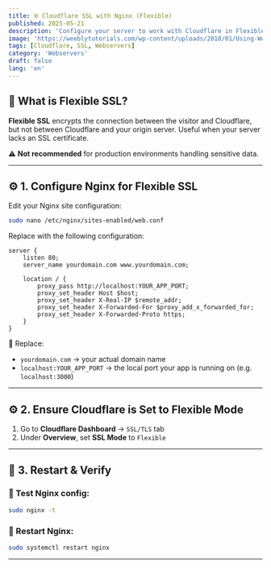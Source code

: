 ```yaml
---
title: 🌐 Cloudflare SSL with Nginx (Flexible)
published: 2025-05-21
description: 'Configure your server to work with Cloudflare in Flexible SSL mode using Nginx as a reverse proxy.'
image: 'https://weeblytutorials.com/wp-content/uploads/2018/01/Using-Weebly-with-CloudFlare.jpg'
tags: [Cloudflare, SSL, Webservers]
category: 'Webservers'
draft: false
lang: 'en'
---
```


## 📘 What is Flexible SSL?

**Flexible SSL** encrypts the connection between the visitor and Cloudflare, but not between Cloudflare and your origin server. Useful when your server lacks an SSL certificate.

⚠️ **Not recommended** for production environments handling sensitive data.

---

## ⚙️ 1. Configure Nginx for Flexible SSL

Edit your Nginx site configuration:

```bash
sudo nano /etc/nginx/sites-enabled/web.conf
````

Replace with the following configuration:

```nginx
server {
    listen 80;
    server_name yourdomain.com www.yourdomain.com;

    location / {
        proxy_pass http://localhost:YOUR_APP_PORT;
        proxy_set_header Host $host;
        proxy_set_header X-Real-IP $remote_addr;
        proxy_set_header X-Forwarded-For $proxy_add_x_forwarded_for;
        proxy_set_header X-Forwarded-Proto https;
    }
}
```

🔁 Replace:

* `yourdomain.com` → your actual domain name
* `localhost:YOUR_APP_PORT` → the local port your app is running on (e.g. `localhost:3000`)

---

## ⚙️ 2. Ensure Cloudflare is Set to Flexible Mode

1. Go to **Cloudflare Dashboard** → `SSL/TLS` tab
2. Under **Overview**, set **SSL Mode** to `Flexible`

---

## 🚀 3. Restart & Verify

### 🔎 Test Nginx config:

```bash
sudo nginx -t
```

### 🔁 Restart Nginx:

```bash
sudo systemctl restart nginx
```

---
